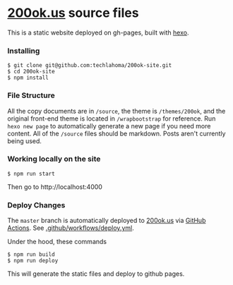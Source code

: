 # [200ok.us](https://200ok.us/) source files

This is a static website deployed on gh-pages, built with [hexo](https://hexo.io/).

### Installing

```console
$ git clone git@github.com:techlahoma/200ok-site.git
$ cd 200ok-site
$ npm install
```

### File Structure

All the copy documents are in `/source`, the theme is `/themes/200ok`, and the original front-end theme is located in `/wrapbootstrap` for reference. Run `hexo new page` to automatically generate a new page if you need more content. All of the `/source` files should be markdown. Posts aren't currently being used.

### Working locally on the site

```console
$ npm run start
```

Then go to http://localhost:4000

### Deploy Changes

The `master` branch is automatically deployed to [200ok.us](https://200ok.us/) via [GitHub Actions](https://github.com/features/actions). See [.github/workflows/deploy.yml](.github/workflows/deploy.yml).

Under the hood, these commands 

```console
$ npm run build
$ npm run deploy
```

This will generate the static files and deploy to github pages.
